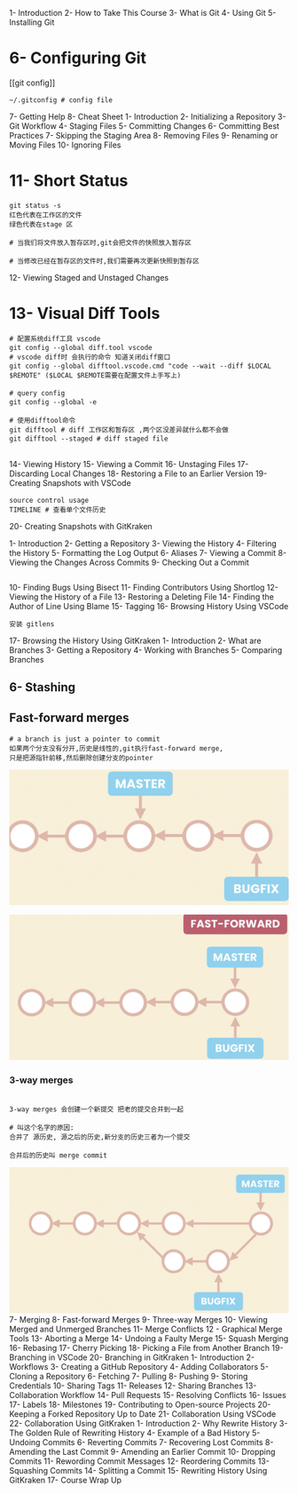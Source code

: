 1- Introduction
2- How to Take This Course
3- What is Git
4- Using Git
5- Installing Git

# 6- Configuring Git

[[git config]]

```
~/.gitconfig # config file
```

7- Getting Help
8- Cheat Sheet
1- Introduction
2- Initializing a Repository
3- Git Workflow
4- Staging Files
5- Committing Changes
6- Committing Best Practices
7- Skipping the Staging Area
8- Removing Files
9- Renaming or Moving Files
10- Ignoring Files

# 11- Short Status

```
git status -s 
红色代表在工作区的文件
绿色代表在stage 区

# 当我们将文件放入暂存区时,git会把文件的快照放入暂存区

# 当修改已经在暂存区的文件时,我们需要再次更新快照到暂存区
```

12- Viewing Staged and Unstaged Changes

# 13- Visual Diff Tools

```
# 配置系统diff工具 vscode
git config --global diff.tool vscode
# vscode diff时 会执行的命令 知道关闭diff窗口
git config --global difftool.vscode.cmd "code --wait --diff $LOCAL $REMOTE" ($LOCAL $REMOTE需要在配置文件上手写上)

# query config
git config --global -e

# 使用difftool命令 
git difftool # diff 工作区和暂存区 ,两个区没差异就什么都不会做
git difftool --staged # diff staged file


```

14- Viewing History
15- Viewing a Commit
16- Unstaging Files
17- Discarding Local Changes
18- Restoring a File to an Earlier Version
19- Creating Snapshots with VSCode

```
source control usage
TIMELINE # 查看单个文件历史
```

20- Creating Snapshots with GitKraken

1- Introduction
2- Getting a Repository
3- Viewing the History
4- Filtering the History
5- Formatting the Log Output
6- Aliases
7- Viewing a Commit
8- Viewing the Changes Across Commits
9- Checking Out a Commit

```

```

10- Finding Bugs Using Bisect
11- Finding Contributors Using Shortlog
12- Viewing the History of a File
13- Restoring a Deleting File
14- Finding the Author of Line Using Blame
15- Tagging
16- Browsing History Using VSCode

```
安装 gitlens 
```

17- Browsing the History Using GitKraken
1- Introduction
2- What are Branches
3- Getting a Repository
4- Working with Branches
5- Comparing Branches

## 6- Stashing

## Fast-forward merges

```
# a branch is just a pointer to commit
如果两个分支没有分开,历史是线性的,git执行fast-forward merge,
只是把源指针前移,然后删除创建分支的pointer
```

![](https://raw.githubusercontent.com/tianran721/img/main/img/20240120111703.png)

![](https://raw.githubusercontent.com/tianran721/img/main/img/20240120111645.png)

### 3-way merges

```

3-way merges 会创建一个新提交 把老的提交合并到一起

# 叫这个名字的原因: 
合并了 源历史, 源之后的历史,新分支的历史三者为一个提交

合并后的历史叫 merge commit

```

![](https://raw.githubusercontent.com/tianran721/img/main/img/20240120113142.png)
7- Merging
8- Fast-forward Merges
9- Three-way Merges
10- Viewing Merged and Unmerged Branches
11- Merge Conflicts
12 - Graphical Merge Tools
13- Aborting a Merge
14- Undoing a Faulty Merge
15- Squash Merging
16- Rebasing
17- Cherry Picking
18- Picking a File from Another Branch
19- Branching in VSCode
20- Branching in GitKraken
1- Introduction
2- Workflows
3- Creating a GitHub Repository
4- Adding Collaborators
5- Cloning a Repository
6- Fetching
7- Pulling
8- Pushing
9- Storing Credentials
10- Sharing Tags
11- Releases
12- Sharing Branches
13- Collaboration Workflow
14- Pull Requests
15- Resolving Conflicts
16- Issues
17- Labels
18- Milestones
19- Contributing to Open-source Projects
20- Keeping a Forked Repository Up to Date
21- Collaboration Using VSCode
22- Collaboration Using GitKraken
1- Introduction
2- Why Rewrite History
3- The Golden Rule of Rewriting History
4- Example of a Bad History
5- Undoing Commits
6- Reverting Commits
7- Recovering Lost Commits
8- Amending the Last Commit
9- Amending an Earlier Commit
10- Dropping Commits
11- Rewording Commit Messages
12- Reordering Commits
13- Squashing Commits
14- Splitting a Commit
15- Rewriting History Using GitKraken
17- Course Wrap Up
